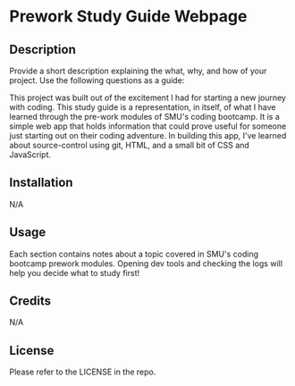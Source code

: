 # Prework Study Guide Webpage

## Description

Provide a short description explaining the what, why, and how of your project. Use the following questions as a guide:

This project was built out of the excitement I had for starting a new journey with coding.  This study guide is a representation, in itself, of what I have learned through the pre-work modules of SMU's coding bootcamp.  It is a simple web app that holds information that could prove useful for someone just starting out on their coding adventure.  In building this app, I've learned about source-control using git, HTML, and a small bit of CSS and JavaScript.    

## Installation

N/A

## Usage

Each section contains notes about a topic covered in SMU's coding bootcamp prework modules.  Opening dev tools and checking the logs will help you decide what to study first!

## Credits

N/A

## License

Please refer to the LICENSE in the repo.